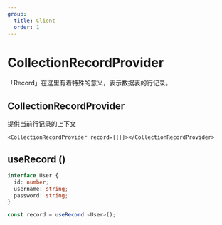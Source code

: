 ```yaml
---
group:
  title: Client
  order: 1
---
```


# CollectionRecordProvider

「Record」在这里有着特殊的意义，表示数据表的行记录。

## CollectionRecordProvider

提供当前行记录的上下文

```tsx | pure
<CollectionRecordProvider record={{}}></CollectionRecordProvider>
```

## useRecord ()

```ts
interface User {
  id: number;
  username: string;
  password: string;
}

const record = useRecord <User>();
```
